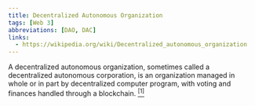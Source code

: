 ```yaml
---
title: Decentralized Autonomous Organization
tags: [Web 3]
abbreviations: [DAO, DAC]
links:
  - https://wikipedia.org/wiki/Decentralized_autonomous_organization
---
```


A decentralized autonomous organization, sometimes called a decentralized autonomous corporation, is an organization managed in whole or in part by decentralized computer program, with voting and finances handled through a blockchain. [<sup>[1]</sup>]({{page.links[0]}})